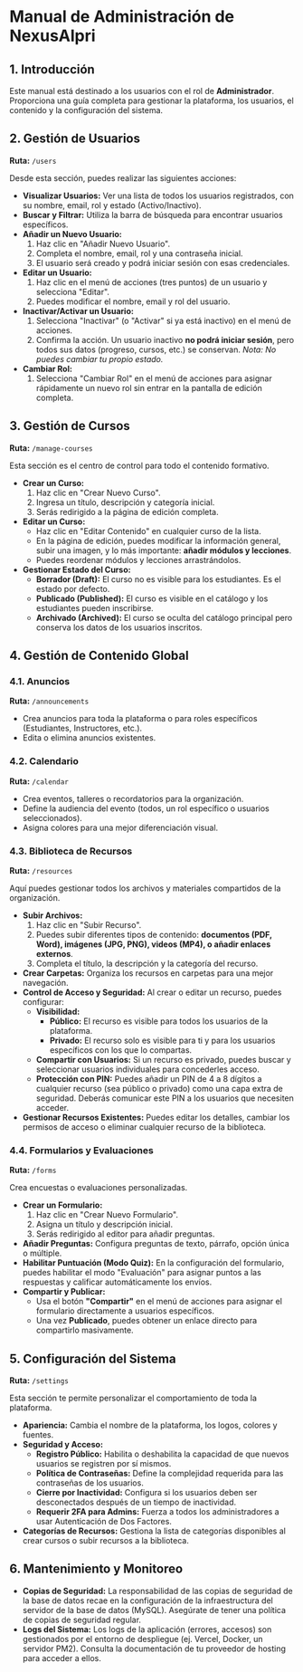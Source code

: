# Manual de Administración de NexusAlpri

## 1. Introducción

Este manual está destinado a los usuarios con el rol de **Administrador**. Proporciona una guía completa para gestionar la plataforma, los usuarios, el contenido y la configuración del sistema.

## 2. Gestión de Usuarios

**Ruta:** `/users`

Desde esta sección, puedes realizar las siguientes acciones:
*   **Visualizar Usuarios:** Ver una lista de todos los usuarios registrados, con su nombre, email, rol y estado (Activo/Inactivo).
*   **Buscar y Filtrar:** Utiliza la barra de búsqueda para encontrar usuarios específicos.
*   **Añadir un Nuevo Usuario:**
    1.  Haz clic en "Añadir Nuevo Usuario".
    2.  Completa el nombre, email, rol y una contraseña inicial.
    3.  El usuario será creado y podrá iniciar sesión con esas credenciales.
*   **Editar un Usuario:**
    1.  Haz clic en el menú de acciones (tres puntos) de un usuario y selecciona "Editar".
    2.  Puedes modificar el nombre, email y rol del usuario.
*   **Inactivar/Activar un Usuario:**
    1.  Selecciona "Inactivar" (o "Activar" si ya está inactivo) en el menú de acciones.
    2.  Confirma la acción. Un usuario inactivo **no podrá iniciar sesión**, pero todos sus datos (progreso, cursos, etc.) se conservan.
    *Nota: No puedes cambiar tu propio estado.*
*   **Cambiar Rol:**
    1.  Selecciona "Cambiar Rol" en el menú de acciones para asignar rápidamente un nuevo rol sin entrar en la pantalla de edición completa.

## 3. Gestión de Cursos

**Ruta:** `/manage-courses`

Esta sección es el centro de control para todo el contenido formativo.
*   **Crear un Curso:**
    1.  Haz clic en "Crear Nuevo Curso".
    2.  Ingresa un título, descripción y categoría inicial.
    3.  Serás redirigido a la página de edición completa.
*   **Editar un Curso:**
    *   Haz clic en "Editar Contenido" en cualquier curso de la lista.
    *   En la página de edición, puedes modificar la información general, subir una imagen, y lo más importante: **añadir módulos y lecciones**.
    *   Puedes reordenar módulos y lecciones arrastrándolos.
*   **Gestionar Estado del Curso:**
    *   **Borrador (Draft):** El curso no es visible para los estudiantes. Es el estado por defecto.
    *   **Publicado (Published):** El curso es visible en el catálogo y los estudiantes pueden inscribirse.
    *   **Archivado (Archived):** El curso se oculta del catálogo principal pero conserva los datos de los usuarios inscritos.

## 4. Gestión de Contenido Global

### 4.1. Anuncios

**Ruta:** `/announcements`
*   Crea anuncios para toda la plataforma o para roles específicos (Estudiantes, Instructores, etc.).
*   Edita o elimina anuncios existentes.

### 4.2. Calendario

**Ruta:** `/calendar`
*   Crea eventos, talleres o recordatorios para la organización.
*   Define la audiencia del evento (todos, un rol específico o usuarios seleccionados).
*   Asigna colores para una mejor diferenciación visual.

### 4.3. Biblioteca de Recursos

**Ruta:** `/resources`

Aquí puedes gestionar todos los archivos y materiales compartidos de la organización.

*   **Subir Archivos:**
    1.  Haz clic en "Subir Recurso".
    2.  Puedes subir diferentes tipos de contenido: **documentos (PDF, Word), imágenes (JPG, PNG), videos (MP4), o añadir enlaces externos**.
    3.  Completa el título, la descripción y la categoría del recurso.
*   **Crear Carpetas:** Organiza los recursos en carpetas para una mejor navegación.
*   **Control de Acceso y Seguridad:** Al crear o editar un recurso, puedes configurar:
    *   **Visibilidad:**
        *   **Público:** El recurso es visible para todos los usuarios de la plataforma.
        *   **Privado:** El recurso solo es visible para ti y para los usuarios específicos con los que lo compartas.
    *   **Compartir con Usuarios:** Si un recurso es privado, puedes buscar y seleccionar usuarios individuales para concederles acceso.
    *   **Protección con PIN:** Puedes añadir un PIN de 4 a 8 dígitos a cualquier recurso (sea público o privado) como una capa extra de seguridad. Deberás comunicar este PIN a los usuarios que necesiten acceder.
*   **Gestionar Recursos Existentes:** Puedes editar los detalles, cambiar los permisos de acceso o eliminar cualquier recurso de la biblioteca.

### 4.4. Formularios y Evaluaciones

**Ruta:** `/forms`

Crea encuestas o evaluaciones personalizadas.

*   **Crear un Formulario:**
    1.  Haz clic en "Crear Nuevo Formulario".
    2.  Asigna un título y descripción inicial.
    3.  Serás redirigido al editor para añadir preguntas.
*   **Añadir Preguntas:** Configura preguntas de texto, párrafo, opción única o múltiple.
*   **Habilitar Puntuación (Modo Quiz):** En la configuración del formulario, puedes habilitar el modo "Evaluación" para asignar puntos a las respuestas y calificar automáticamente los envíos.
*   **Compartir y Publicar:**
    *   Usa el botón **"Compartir"** en el menú de acciones para asignar el formulario directamente a usuarios específicos.
    *   Una vez **Publicado**, puedes obtener un enlace directo para compartirlo masivamente.

## 5. Configuración del Sistema

**Ruta:** `/settings`

Esta sección te permite personalizar el comportamiento de toda la plataforma.
*   **Apariencia:** Cambia el nombre de la plataforma, los logos, colores y fuentes.
*   **Seguridad y Acceso:**
    *   **Registro Público:** Habilita o deshabilita la capacidad de que nuevos usuarios se registren por sí mismos.
    *   **Política de Contraseñas:** Define la complejidad requerida para las contraseñas de los usuarios.
    *   **Cierre por Inactividad:** Configura si los usuarios deben ser desconectados después de un tiempo de inactividad.
    *   **Requerir 2FA para Admins:** Fuerza a todos los administradores a usar Autenticación de Dos Factores.
*   **Categorías de Recursos:** Gestiona la lista de categorías disponibles al crear cursos o subir recursos a la biblioteca.

## 6. Mantenimiento y Monitoreo

*   **Copias de Seguridad:** La responsabilidad de las copias de seguridad de la base de datos recae en la configuración de la infraestructura del servidor de la base de datos (MySQL). Asegúrate de tener una política de copias de seguridad regular.
*   **Logs del Sistema:** Los logs de la aplicación (errores, accesos) son gestionados por el entorno de despliegue (ej. Vercel, Docker, un servidor PM2). Consulta la documentación de tu proveedor de hosting para acceder a ellos.
